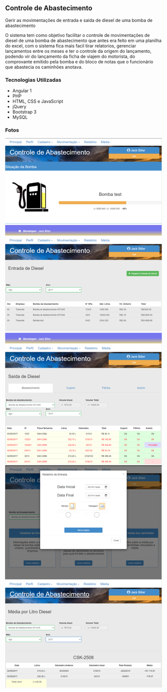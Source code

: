 
## Controle de Abastecimento


Gerir as movimentações de entrada e saida de diesel de uma bomba de abastecimento

O sistema tem como objetivo facilitar o controle de movimentações de diesel de uma bomba de abastecimento que antes era feito em uma planilha do excel, com o sistema fica mais facil tirar relatorios, gerenciar lançamentos entre os meses e ter o controle da origem do lançamento, podendo vir do lançamento da ficha de viajem do motorista, do comprovante emitido pela bomba e do bloco de notas que o funcionário que abastecia os caminhões anotava.

### Tecnologias Utilizadas
- Angular 1
- PHP
- HTML, CSS e JavaScript
- jQuery
- Bootstrap 3
- MySQL


### Fotos
![](./img/1.png)
![](./img/2.png)
![](./img/3.png)
![](./img/4.png)
![](./img/5.png)
